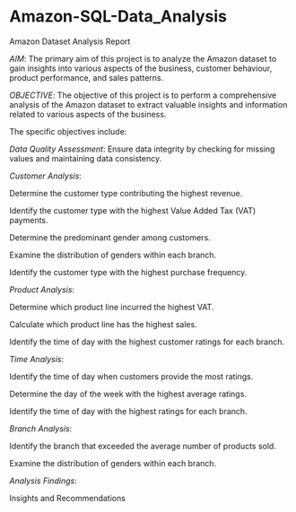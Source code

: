 # Amazon-SQL-Data_Analysis

Amazon Dataset Analysis Report

*AIM*:
The primary aim of this project is to analyze the Amazon dataset to gain insights into various aspects of the business, customer behaviour, product performance, and sales patterns.

*OBJECTIVE*:
The objective of this project is to perform a comprehensive analysis of the Amazon dataset to extract valuable insights and information related to various aspects of the business. 

The specific objectives include:

*Data Quality Assessment*:
Ensure data integrity by checking for missing values and maintaining data consistency.

*Customer Analysis*:

Determine the customer type contributing the highest revenue.

Identify the customer type with the highest Value Added Tax (VAT) payments.

Determine the predominant gender among customers.

Examine the distribution of genders within each branch.

Identify the customer type with the highest purchase frequency.

*Product Analysis*:

Determine which product line incurred the highest VAT.

Calculate which product line has the highest sales.

Identify the time of day with the highest customer ratings for each branch.

*Time Analysis*:

Identify the time of day when customers provide the most ratings.

Determine the day of the week with the highest average ratings.

Identify the time of day with the highest ratings for each branch.

*Branch Analysis*:

Identify the branch that exceeded the average number of products sold.

Examine the distribution of genders within each branch.


*Analysis Findings*: 

Insights and Recommendations
